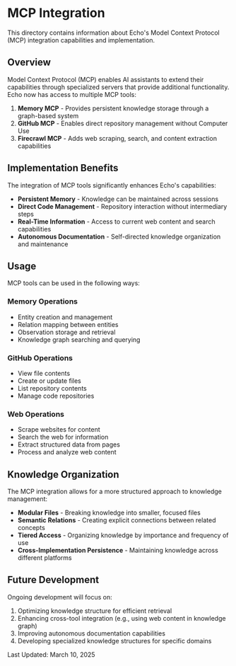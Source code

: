 # MCP Integration

This directory contains information about Echo's Model Context Protocol (MCP) integration capabilities and implementation.

## Overview

Model Context Protocol (MCP) enables AI assistants to extend their capabilities through specialized servers that provide additional functionality. Echo now has access to multiple MCP tools:

1. **Memory MCP** - Provides persistent knowledge storage through a graph-based system
2. **GitHub MCP** - Enables direct repository management without Computer Use
3. **Firecrawl MCP** - Adds web scraping, search, and content extraction capabilities

## Implementation Benefits

The integration of MCP tools significantly enhances Echo's capabilities:

- **Persistent Memory** - Knowledge can be maintained across sessions
- **Direct Code Management** - Repository interaction without intermediary steps
- **Real-Time Information** - Access to current web content and search capabilities
- **Autonomous Documentation** - Self-directed knowledge organization and maintenance

## Usage

MCP tools can be used in the following ways:

### Memory Operations

- Entity creation and management
- Relation mapping between entities
- Observation storage and retrieval
- Knowledge graph searching and querying

### GitHub Operations

- View file contents
- Create or update files
- List repository contents
- Manage code repositories

### Web Operations

- Scrape websites for content
- Search the web for information
- Extract structured data from pages
- Process and analyze web content

## Knowledge Organization

The MCP integration allows for a more structured approach to knowledge management:

- **Modular Files** - Breaking knowledge into smaller, focused files
- **Semantic Relations** - Creating explicit connections between related concepts
- **Tiered Access** - Organizing knowledge by importance and frequency of use
- **Cross-Implementation Persistence** - Maintaining knowledge across different platforms

## Future Development

Ongoing development will focus on:

1. Optimizing knowledge structure for efficient retrieval
2. Enhancing cross-tool integration (e.g., using web content in knowledge graph)
3. Improving autonomous documentation capabilities
4. Developing specialized knowledge structures for specific domains

Last Updated: March 10, 2025